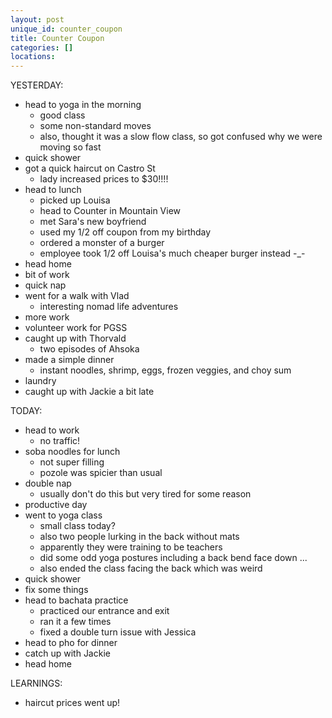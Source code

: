 ```yaml
---
layout: post
unique_id: counter_coupon
title: Counter Coupon
categories: []
locations: 
---
```


YESTERDAY:
* head to yoga in the morning
  * good class
  * some non-standard moves
  * also, thought it was a slow flow class, so got confused why we were moving so fast
* quick shower
* got a quick haircut on Castro St
  * lady increased prices to $30!!!!
* head to lunch
  * picked up Louisa
  * head to Counter in Mountain View
  * met Sara's new boyfriend
  * used my 1/2 off coupon from my birthday
  * ordered a monster of a burger
  * employee took 1/2 off Louisa's much cheaper burger instead -_-
* head home
* bit of work
* quick nap
* went for a walk with Vlad
  * interesting nomad life adventures
* more work
* volunteer work for PGSS
* caught up with Thorvald
  * two episodes of Ahsoka
* made a simple dinner
  * instant noodles, shrimp, eggs, frozen veggies, and choy sum
* laundry
* caught up with Jackie a bit late

TODAY:
* head to work
  * no traffic!
* soba noodles for lunch
  * not super filling
  * pozole was spicier than usual
* double nap
  * usually don't do this but very tired for some reason
* productive day
* went to yoga class
  * small class today?
  * also two people lurking in the back without mats
  * apparently they were training to be teachers
  * did some odd yoga postures including a back bend face down ...
  * also ended the class facing the back which was weird
* quick shower
* fix some things
* head to bachata practice
  * practiced our entrance and exit
  * ran it a few times
  * fixed a double turn issue with Jessica
* head to pho for dinner
* catch up with Jackie
* head home

LEARNINGS:
* haircut prices went up!
